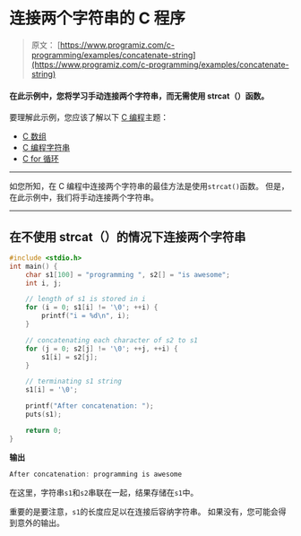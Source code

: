 # 连接两个字符串的 C 程序

> 原文： [https://www.programiz.com/c-programming/examples/concatenate-string](https://www.programiz.com/c-programming/examples/concatenate-string)

#### 在此示例中，您将学习手动连接两个字符串，而无需使用 strcat（）函数。

要理解此示例，您应该了解以下 [C 编程](/c-programming "C tutorial")主题：

*   [C 数组](/c-programming/c-arrays)
*   [C 编程字符串](/c-programming/c-strings)
*   [C for 循环](/c-programming/c-for-loop)

* * *

如您所知，在 C 编程中连接两个字符串的最佳方法是使用`strcat()`函数。 但是，在此示例中，我们将手动连接两个字符串。

* * *

## 在不使用 strcat（）的情况下连接两个字符串

```c
#include <stdio.h>
int main() {
    char s1[100] = "programming ", s2[] = "is awesome";
    int i, j;

    // length of s1 is stored in i
    for (i = 0; s1[i] != '\0'; ++i) {
        printf("i = %d\n", i);
    }

    // concatenating each character of s2 to s1
    for (j = 0; s2[j] != '\0'; ++j, ++i) {
        s1[i] = s2[j];
    }

    // terminating s1 string
    s1[i] = '\0';

    printf("After concatenation: ");
    puts(s1);

    return 0;
} 
```

**输出**

```c
After concatenation: programming is awesome 
```

在这里，字符串`s1`和`s2`串联在一起，结果存储在`s1`中。

重要的是要注意，`s1`的长度应足以在连接后容纳字符串。 如果没有，您可能会得到意外的输出。